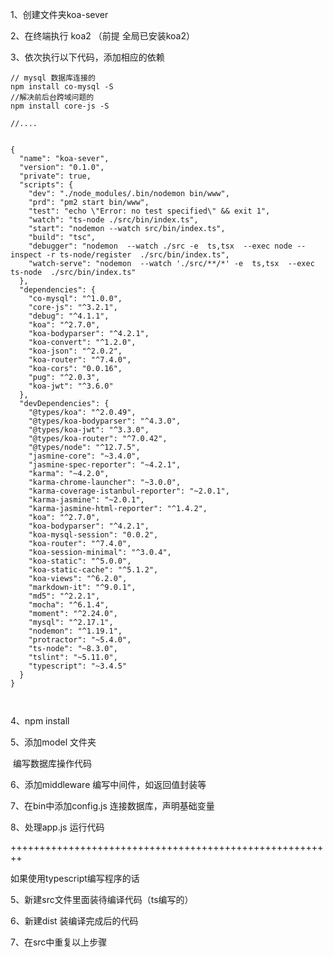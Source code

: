 1、创建文件夹koa-sever

2、在终端执行  koa2 （前提 全局已安装koa2）

3、依次执行以下代码，添加相应的依赖

```
// mysql 数据库连接的
npm install co-mysql -S
//解决前后台跨域问题的
npm install core-js -S

//....


{
  "name": "koa-sever",
  "version": "0.1.0",
  "private": true,
  "scripts": {
    "dev": "./node_modules/.bin/nodemon bin/www",
    "prd": "pm2 start bin/www",
    "test": "echo \"Error: no test specified\" && exit 1",
    "watch": "ts-node ./src/bin/index.ts",
    "start": "nodemon --watch src/bin/index.ts",
    "build": "tsc",
    "debugger": "nodemon  --watch ./src -e  ts,tsx  --exec node --inspect -r ts-node/register  ./src/bin/index.ts",
    "watch-serve": "nodemon  --watch './src/**/*' -e  ts,tsx  --exec ts-node  ./src/bin/index.ts"
  },
  "dependencies": {
    "co-mysql": "^1.0.0",
    "core-js": "^3.2.1",
    "debug": "^4.1.1",
    "koa": "^2.7.0",
    "koa-bodyparser": "^4.2.1",
    "koa-convert": "^1.2.0",
    "koa-json": "^2.0.2",
    "koa-router": "^7.4.0",
    "koa-cors": "0.0.16",
    "pug": "^2.0.3",
    "koa-jwt": "^3.6.0"
  },
  "devDependencies": {
    "@types/koa": "^2.0.49",
    "@types/koa-bodyparser": "^4.3.0",
    "@types/koa-jwt": "^3.3.0",
    "@types/koa-router": "^7.0.42",
    "@types/node": "^12.7.5",
    "jasmine-core": "~3.4.0",
    "jasmine-spec-reporter": "~4.2.1",
    "karma": "~4.2.0",
    "karma-chrome-launcher": "~3.0.0",
    "karma-coverage-istanbul-reporter": "~2.0.1",
    "karma-jasmine": "~2.0.1",
    "karma-jasmine-html-reporter": "^1.4.2",
    "koa": "^2.7.0",
    "koa-bodyparser": "^4.2.1",
    "koa-mysql-session": "0.0.2",
    "koa-router": "^7.4.0",
    "koa-session-minimal": "^3.0.4",
    "koa-static": "^5.0.0",
    "koa-static-cache": "^5.1.2",
    "koa-views": "^6.2.0",
    "markdown-it": "^9.0.1",
    "md5": "^2.2.1",
    "mocha": "^6.1.4",
    "moment": "^2.24.0",
    "mysql": "^2.17.1",
    "nodemon": "^1.19.1",
    "protractor": "~5.4.0",
    "ts-node": "~8.3.0",
    "tslint": "~5.11.0",
    "typescript": "~3.4.5"
  }
}



```



4、npm install



5、添加model 文件夹

​    编写数据库操作代码

6、添加middleware 编写中间件，如返回值封装等



7、在bin中添加config.js 连接数据库，声明基础变量



8、处理app.js 运行代码

++++++++++++++++++++++++++++++++++++++++++++++++++++++++

如果使用typescript编写程序的话

5、新建src文件里面装待编译代码（ts编写的）

6、新建dist 装编译完成后的代码

7、在src中重复以上步骤





